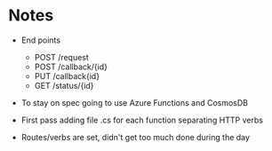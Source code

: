# Notes

- End points
  - POST /request
  - POST /callback/{id}
  - PUT /callback{id}
  - GET /status/{id}

- To stay on spec going to use Azure Functions and CosmosDB
- First pass adding file .cs for each function separating HTTP verbs
- Routes/verbs are set, didn't get too much done during the day
  